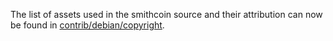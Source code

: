 The list of assets used in the smithcoin source and their attribution can now be found in [contrib/debian/copyright](../contrib/debian/copyright).
